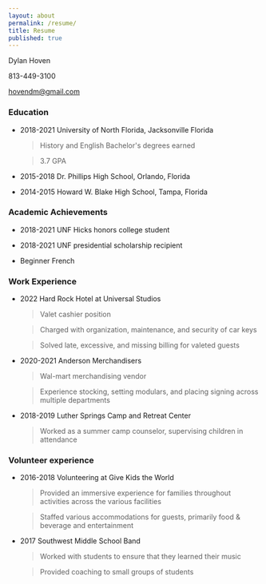 ```yaml
---
layout: about
permalink: /resume/
title: Resume
published: true
---
```



Dylan Hoven

813-449-3100

hovendm@gmail.com

### Education ###

- 2018-2021 University of North Florida, Jacksonville Florida

    >   History and English Bachelor's degrees earned

    >   3.7 GPA

- 2015-2018 Dr. Phillips High School, Orlando, Florida

- 2014-2015 Howard W. Blake High School, Tampa, Florida

### Academic Achievements ###

- 2018-2021 UNF Hicks honors college student

- 2018-2021 UNF presidential scholarship recipient

- Beginner French

### Work Experience ###

- 2022 Hard Rock Hotel at Universal Studios

    >   Valet cashier position

    >   Charged with organization, maintenance, and security of car keys

    >   Solved late, excessive, and missing billing for valeted guests

- 2020-2021 Anderson Merchandisers

    >   Wal-mart merchandising vendor

    >   Experience stocking, setting modulars, and placing signing across multiple departments

- 2018-2019 Luther Springs Camp and Retreat Center

    >   Worked as a summer camp counselor, supervising children in attendance

### Volunteer experience ###

- 2016-2018 Volunteering at Give Kids the World

    >   Provided an immersive experience for families throughout activities across the various facilities

    >   Staffed various accommodations for guests, primarily food & beverage and entertainment

- 2017 Southwest Middle School Band

    >   Worked with students to ensure that they learned their music

    >   Provided coaching to small groups of students
